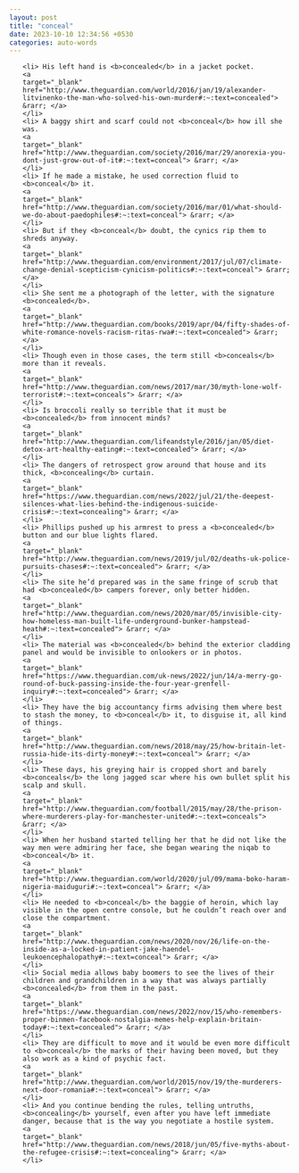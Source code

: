 ```yaml
---
layout: post
title: "conceal"
date: 2023-10-10 12:34:56 +0530
categories: auto-words
---
```

<ol>

    <li> His left hand is <b>concealed</b> in a jacket pocket.
    <a 
    target="_blank" 
    href="http://www.theguardian.com/world/2016/jan/19/alexander-litvinenko-the-man-who-solved-his-own-murder#:~:text=concealed"> &rarr; </a>
    </li>
    <li> A baggy shirt and scarf could not <b>conceal</b> how ill she was.
    <a 
    target="_blank" 
    href="http://www.theguardian.com/society/2016/mar/29/anorexia-you-dont-just-grow-out-of-it#:~:text=conceal"> &rarr; </a>
    </li>
    <li> If he made a mistake, he used correction fluid to <b>conceal</b> it.
    <a 
    target="_blank" 
    href="http://www.theguardian.com/society/2016/mar/01/what-should-we-do-about-paedophiles#:~:text=conceal"> &rarr; </a>
    </li>
    <li> But if they <b>conceal</b> doubt, the cynics rip them to shreds anyway.
    <a 
    target="_blank" 
    href="http://www.theguardian.com/environment/2017/jul/07/climate-change-denial-scepticism-cynicism-politics#:~:text=conceal"> &rarr; </a>
    </li>
    <li> She sent me a photograph of the letter, with the signature <b>concealed</b>.
    <a 
    target="_blank" 
    href="http://www.theguardian.com/books/2019/apr/04/fifty-shades-of-white-romance-novels-racism-ritas-rwa#:~:text=concealed"> &rarr; </a>
    </li>
    <li> Though even in those cases, the term still <b>conceals</b> more than it reveals.
    <a 
    target="_blank" 
    href="http://www.theguardian.com/news/2017/mar/30/myth-lone-wolf-terrorist#:~:text=conceals"> &rarr; </a>
    </li>
    <li> Is broccoli really so terrible that it must be <b>concealed</b> from innocent minds?
    <a 
    target="_blank" 
    href="http://www.theguardian.com/lifeandstyle/2016/jan/05/diet-detox-art-healthy-eating#:~:text=concealed"> &rarr; </a>
    </li>
    <li> The dangers of retrospect grow around that house and its thick, <b>concealing</b> curtain.
    <a 
    target="_blank" 
    href="https://www.theguardian.com/news/2022/jul/21/the-deepest-silences-what-lies-behind-the-indigenous-suicide-crisis#:~:text=concealing"> &rarr; </a>
    </li>
    <li> Phillips pushed up his armrest to press a <b>concealed</b> button and our blue lights flared.
    <a 
    target="_blank" 
    href="http://www.theguardian.com/news/2019/jul/02/deaths-uk-police-pursuits-chases#:~:text=concealed"> &rarr; </a>
    </li>
    <li> The site he’d prepared was in the same fringe of scrub that had <b>concealed</b> campers forever, only better hidden.
    <a 
    target="_blank" 
    href="http://www.theguardian.com/news/2020/mar/05/invisible-city-how-homeless-man-built-life-underground-bunker-hampstead-heath#:~:text=concealed"> &rarr; </a>
    </li>
    <li> The material was <b>concealed</b> behind the exterior cladding panel and would be invisible to onlookers or in photos.
    <a 
    target="_blank" 
    href="https://www.theguardian.com/uk-news/2022/jun/14/a-merry-go-round-of-buck-passing-inside-the-four-year-grenfell-inquiry#:~:text=concealed"> &rarr; </a>
    </li>
    <li> They have the big accountancy firms advising them where best to stash the money, to <b>conceal</b> it, to disguise it, all kind of things.
    <a 
    target="_blank" 
    href="http://www.theguardian.com/news/2018/may/25/how-britain-let-russia-hide-its-dirty-money#:~:text=conceal"> &rarr; </a>
    </li>
    <li> These days, his greying hair is cropped short and barely <b>conceals</b> the long jagged scar where his own bullet split his scalp and skull.
    <a 
    target="_blank" 
    href="http://www.theguardian.com/football/2015/may/28/the-prison-where-murderers-play-for-manchester-united#:~:text=conceals"> &rarr; </a>
    </li>
    <li> When her husband started telling her that he did not like the way men were admiring her face, she began wearing the niqab to <b>conceal</b> it.
    <a 
    target="_blank" 
    href="http://www.theguardian.com/world/2020/jul/09/mama-boko-haram-nigeria-maiduguri#:~:text=conceal"> &rarr; </a>
    </li>
    <li> He needed to <b>conceal</b> the baggie of heroin, which lay visible in the open centre console, but he couldn’t reach over and close the compartment.
    <a 
    target="_blank" 
    href="http://www.theguardian.com/news/2020/nov/26/life-on-the-inside-as-a-locked-in-patient-jake-haendel-leukoencephalopathy#:~:text=conceal"> &rarr; </a>
    </li>
    <li> Social media allows baby boomers to see the lives of their children and grandchildren in a way that was always partially <b>concealed</b> from them in the past.
    <a 
    target="_blank" 
    href="https://www.theguardian.com/news/2022/nov/15/who-remembers-proper-binmen-facebook-nostalgia-memes-help-explain-britain-today#:~:text=concealed"> &rarr; </a>
    </li>
    <li> They are difficult to move and it would be even more difficult to <b>conceal</b> the marks of their having been moved, but they also work as a kind of psychic fact.
    <a 
    target="_blank" 
    href="http://www.theguardian.com/world/2015/nov/19/the-murderers-next-door-romania#:~:text=conceal"> &rarr; </a>
    </li>
    <li> And you continue bending the rules, telling untruths, <b>concealing</b> yourself, even after you have left immediate danger, because that is the way you negotiate a hostile system.
    <a 
    target="_blank" 
    href="http://www.theguardian.com/news/2018/jun/05/five-myths-about-the-refugee-crisis#:~:text=concealing"> &rarr; </a>
    </li>